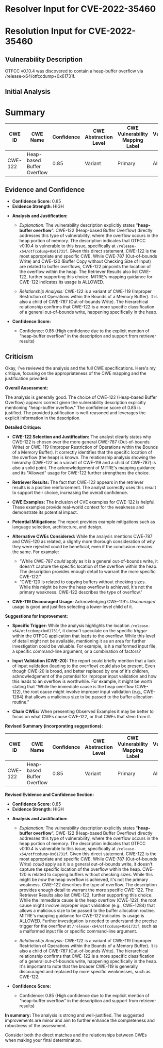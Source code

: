 # Resolver Input for CVE-2022-35460

# Resolution Input for CVE-2022-35460

## Vulnerability Description
OTFCC v0.10.4 was discovered to contain a heap-buffer overflow via /release-x64/otfccdump+0x61731f.

## Initial Analysis
# Summary
| CWE ID | CWE Name | Confidence | CWE Abstraction Level | CWE Vulnerability Mapping Label | CWE-Vulnerability Mapping Notes |
|---|---|---|---|---|---|
| CWE-122 | Heap-based Buffer Overflow | 0.85 | Variant | Primary | Allowed |

## Evidence and Confidence

*   **Confidence Score:** 0.85
*   **Evidence Strength:** HIGH

- **Analysis and Justification:**  
  - *Explanation:* The vulnerability description explicitly states "**heap-buffer overflow**". CWE-122 (Heap-based Buffer Overflow) directly addresses this type of vulnerability, where the overflow occurs in the heap portion of memory. The description indicates that OTFCC v0.10.4 is vulnerable to this issue, specifically at `/release-x64/otfccdump+0x61731f`. Given this direct statement, CWE-122 is the most appropriate and specific CWE. While CWE-787 (Out-of-bounds Write) and CWE-120 (Buffer Copy without Checking Size of Input) are related to buffer overflows, CWE-122 pinpoints the location of the overflow within the heap. The Retriever Results also list CWE-122, further supporting this choice. MITRE's mapping guidance for CWE-122 indicates its usage is ALLOWED.

  - *Relationship Analysis:* CWE-122 is a variant of CWE-119 (Improper Restriction of Operations within the Bounds of a Memory Buffer). It is also a child of CWE-787 (Out-of-bounds Write). The hierarchical relationship confirms that CWE-122 is a more specific classification of a general out-of-bounds write, happening specifically in the heap.

- **Confidence Score:**  
  - Confidence: 0.85 (High confidence due to the explicit mention of "heap-buffer overflow" in the description and support from retriever results)

## Criticism
Okay, I've reviewed the analysis and the full CWE specifications. Here's my critique, focusing on the appropriateness of the CWE mapping and the justification provided:

**Overall Assessment:**

The analysis is generally good. The choice of CWE-122 (Heap-based Buffer Overflow) appears correct given the vulnerability description explicitly mentioning "heap-buffer overflow." The confidence score of 0.85 is justified. The provided justification is well-reasoned and leverages the explicit information in the description.

**Detailed Critique:**

*   **CWE-122 Selection and Justification:** The analyst clearly states why CWE-122 is chosen over the more general CWE-787 (Out-of-bounds Write) or CWE-119 (Improper Restriction of Operations within the Bounds of a Memory Buffer). It correctly identifies that the specific location of the overflow (the heap) is known. The relationship analysis showing the hierarchy (CWE-122 as a variant of CWE-119 and a child of CWE-787) is also a solid point. The acknowledgement of MITRE's mapping guidance and its "Allowed" usage for CWE-122 further strengthens the choice.

*   **Retriever Results:** The fact that CWE-122 appears in the retriever results is a positive reinforcement. The analyst correctly uses this result to support their choice, increasing the overall confidence.

*   **CWE Examples:** The inclusion of CVE examples for CWE-122 is helpful. These examples provide real-world context for the weakness and demonstrate its potential impact.
*   **Potential Mitigations:** The report provides example mitigations such as language selection, architecture, and design.

*   **Alternative CWEs Considered:** While the analysis mentions CWE-787 and CWE-120 as related, a slightly more thorough consideration of *why* they were rejected could be beneficial, even if the conclusion remains the same. For example:

    *   "While CWE-787 *could* apply as it is a general out-of-bounds write, it doesn't capture the specific location of the overflow within the heap.  The description provides enough detail to warrant the more specific CWE-122."
    *   "CWE-120 is related to copying buffers without checking sizes.  While this might be *how* the heap overflow is achieved, it's not the primary weakness. CWE-122 describes the type of overflow."

*   **CWE-119 Discouraged Usage:** Acknowledging CWE-119's *Discouraged* usage is good and justifies selecting a lower-level child of it.

**Suggestions for Improvement:**

*   **Specific Trigger:** While the analysis highlights the location `/release-x64/otfccdump+0x61731f`, it doesn't speculate on the specific *trigger* within the OTFCC application that leads to the overflow.  While this level of detail might not be available, mentioning it as an area for further investigation could be valuable.  For example, is it a malformed input file, a specific command-line argument, or a combination of factors?

*   **Input Validation (CWE-20):**  The report could briefly mention that a lack of input validation (leading to the overflow) could also be present. Even though CWE-20 is broad, and better replaced by one of it's children, acknowledgement of the potential for improper input validation and how this leads to an overflow is worthwhile. For example, it might be worth stating that "While the immediate cause is the heap overflow (CWE-122), the root cause might involve improper input validation (e.g., CWE-1284) that allows a malicious size to be passed to the buffer allocation routine."
*  **Chain CWEs:** When presenting Observed Examples it may be better to focus on what CWEs cause CWE-122, or that CWEs that stem from it.

**Revised Summary (incorporating suggestions):**

| CWE ID | CWE Name | Confidence | CWE Abstraction Level | CWE Vulnerability Mapping Label | CWE-Vulnerability Mapping Notes |
|---|---|---|---|---|---|
| CWE-122 | Heap-based Buffer Overflow | 0.85 | Variant | Primary | Allowed |

**Revised Evidence and Confidence Section:**

*   **Confidence Score:** 0.85
*   **Evidence Strength:** HIGH

- **Analysis and Justification:**
  - *Explanation:* The vulnerability description explicitly states "**heap-buffer overflow**". CWE-122 (Heap-based Buffer Overflow) directly addresses this type of vulnerability, where the overflow occurs in the heap portion of memory. The description indicates that OTFCC v0.10.4 is vulnerable to this issue, specifically at `/release-x64/otfccdump+0x61731f`. Given this direct statement, CWE-122 is the most appropriate and specific CWE. While CWE-787 (Out-of-bounds Write) *could* apply as it is a general out-of-bounds write, it doesn't capture the specific location of the overflow within the heap. CWE-120 is related to copying buffers without checking sizes.  While this might be *how* the heap overflow is achieved, it's not the primary weakness. CWE-122 describes the type of overflow. The description provides enough detail to warrant the more specific CWE-122. The Retriever Results also list CWE-122, further supporting this choice. While the immediate cause is the heap overflow (CWE-122), the root cause might involve improper input validation (e.g., CWE-1284) that allows a malicious size to be passed to the buffer allocation routine. MITRE's mapping guidance for CWE-122 indicates its usage is ALLOWED. Further investigation is needed to understand the precise trigger for the overflow at `/release-x64/otfccdump+0x61731f`, such as a malformed input file or specific command-line argument.

  - *Relationship Analysis:* CWE-122 is a variant of CWE-119 (Improper Restriction of Operations within the Bounds of a Memory Buffer). It is also a child of CWE-787 (Out-of-bounds Write). The hierarchical relationship confirms that CWE-122 is a more specific classification of a general out-of-bounds write, happening specifically in the heap. It's important to note that the broader CWE-119 is generally discouraged and replaced by more specific weaknesses, such as CWE-122.

- **Confidence Score:**
  - Confidence: 0.85 (High confidence due to the explicit mention of "heap-buffer overflow" in the description and support from retriever results)

**In summary:** The analysis is strong and well-justified. The suggested improvements are minor and aim to further enhance the completeness and robustness of the assessment.

Consider both the direct matches and the relationships between CWEs
when making your final determination.
        